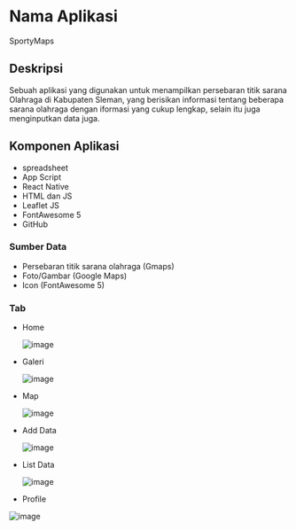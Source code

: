 
# Nama Aplikasi

SportyMaps

## Deskripsi
Sebuah aplikasi yang digunakan untuk menampilkan persebaran titik sarana Olahraga di Kabupaten Sleman, yang berisikan informasi tentang beberapa sarana olahraga dengan iformasi yang cukup lengkap, selain itu juga menginputkan data juga. 

## Komponen Aplikasi
- spreadsheet
- App Script
- React Native
- HTML dan JS
- Leaflet JS
- FontAwesome 5
- GitHub

### Sumber Data

- Persebaran titik sarana olahraga (Gmaps)
- Foto/Gambar (Google Maps)
- Icon (FontAwesome 5)

### Tab
- Home
  
  ![image](https://github.com/aisyahnadiyah/SportyMap/assets/142767870/f71b9cdb-b5fc-4d33-a2b4-1bd7e8639812)

- Galeri
  
  ![image](https://github.com/aisyahnadiyah/SportyMap/assets/142767870/33e08a03-97d4-4012-9255-2f818a7054dd)

- Map
  
  ![image](https://github.com/aisyahnadiyah/SportyMap/assets/142767870/5ae863cc-fc12-457a-a241-3cfbeaabea04)

- Add Data
  
  ![image](https://github.com/aisyahnadiyah/SportyMap/assets/142767870/a730171e-41bf-45f5-bbee-24d289df7888)

- List Data
  
  ![image](https://github.com/aisyahnadiyah/SportyMap/assets/142767870/2efa123a-62e9-46f4-aebd-dc7d64908cf8)

- Profile
  
![image](https://github.com/aisyahnadiyah/SportyMap/assets/142767870/d9e51fb7-12a6-47b2-a616-3b9d9e6a8adf)
